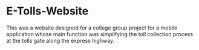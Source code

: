 # E-Tolls-Website
This was a website designed for a college group project for a mobile application  whose main function was simplifying the toll  collection process at the tolls gate along the  express highway.
